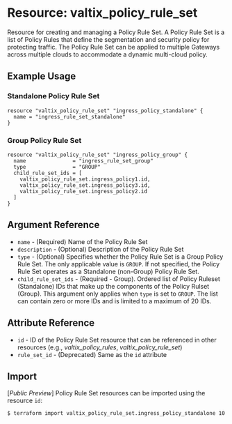# Resource: valtix_policy_rule_set

Resource for creating and managing a Policy Rule Set.  A Policy Rule Set is a list of Policy Rules that define the segmentation and security policy for protecting traffic.  The Policy Rule Set can be applied to multiple Gateways across multiple clouds to accommodate a dynamic multi-cloud policy.

## Example Usage

### Standalone Policy Rule Set
```hcl
resource "valtix_policy_rule_set" "ingress_policy_standalone" {
  name = "ingress_rule_set_standalone"
}
```

### Group Policy Rule Set
```hcl
resource "valtix_policy_rule_set" "ingress_policy_group" {
  name               = "ingress_rule_set_group"
  type               = "GROUP"
  child_rule_set_ids = [
    valtix_policy_rule_set.ingress_policy1.id,
    valtix_policy_rule_set.ingress_policy3.id,
    valtix_policy_rule_set.ingress_policy2.id
  ]
}
```

## Argument Reference
* `name` - (Required) Name of the Policy Rule Set
* `description` - (Optional) Description of the Policy Rule Set
* `type` - (Optional) Specifies whether the Policy Rule Set is a Group Policy Rule Set.  The only applicable value is `GROUP`.  If not specified, the Policy Rule Set operates as a Standalone (non-Group) Policy Rule Set.
* `child_rule_set_ids` - (Required - Group). Ordered list of Policy Ruleset (Standalone) IDs that make up the components of the Policy Rulset (Group).  This argument only applies when `type` is set to `GROUP`.  The list can contain zero or more IDs and is limited to a maximum of 20 IDs.

## Attribute Reference
* `id` - ID of the Policy Rule Set resource that can be referenced in other resources (e.g., *valtix_policy_rules*, *valtix_policy_rule_set*)
* `rule_set_id` - (Deprecated) Same as the `id` attribute

## Import
[*Public Preview*] Policy Rule Set resources can be imported using the resource `id`:

```hcl
$ terraform import valtix_policy_rule_set.ingress_policy_standalone 10
```